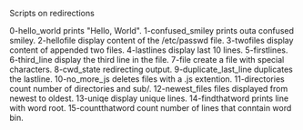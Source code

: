 Scripts on redirections


0-hello_world prints "Hello, World".
1-confused_smiley prints outa confused smiley.
2-hellofile display content of the /etc/passwd file.
3-twofiles display content of appended two files.
4-lastlines display last 10 lines.
5-firstlines.
6-third_line display the third line in the file.
7-file create a file with special characters.
8-cwd_state redirecting output.
9-duplicate_last_line duplicates the lastline.
10-no_more_js deletes files with a .js extention.
11-directories count number of directories and sub/.
12-newest_files files displayed from newest to oldest.
13-uniqe display unique lines.
14-findthatword prints line with word root.
15-countthatword count number of lines that conntain word bin.
